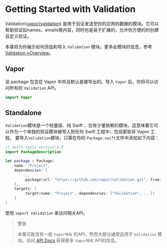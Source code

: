 # Getting Started with Validation

Validation([vapor/validation](https://github.com/vapor/validation)) 是用于验证发送至你的应用的数据的模块。它可以帮助验证如names、emails等内容，同时也是易于扩展的，允许你方便的的创建自定义验证。

本章将为你展示如何添加和导入 `Validation` 模块。更多此模块的信息，参考 [Validation->Overview](https://docs.vapor.codes/3.0/validation/overview/)。

## Vapor
该 package 包含在 Vapor 中并且默认是被导出的。导入 `Vapor` 后，你将可以访问所有的 `Validation` API。

```swift
import Vapor
```

## Standalone
`Validation`模块是一个轻量级、纯 Swift 、仅有少量依赖的模块。这意味着它可以作为一个单独的验证模块被导入到任何 Swift 工程中，包括那些非 Vapor 工程。
要导入`Validation`模块，只需在你的 `Package.swift`文件中添加如下内容：

```swift
// swift-tools-version:4.0
import PackageDescription

let package = Package(
    name: "Project",
    dependencies: [
        ...
        .package(url: "https://github.com/vapor/validation.git", from: "2.0.0"),
    ],
    targets: [
        .target(name: "Project", dependencies: ["Validation", ...])
    ]
)
```
使用 `import Validation` 来访问相关API。

> 警告
> 
> 本章可能含有一些 `Vapor特有` 的API，然而大部分通常适用于 `Validation` 模块。访问 [API Docs](https://api.vapor.codes/validation/latest/Validation/index.html) 获得更多 `Vapor特有` API的信息。


